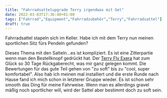 ```yaml
---
title: "Fahrradsattelupgrade Terry irgendwas mit Gel"
date: 2022-03-03T17:36:40+01:00
tags: ["Fahrrad","Equipment","Fahrradzubehör","Terry","Fahrradsattel"]
draft: true
---
```

Fahrradsattel stapeln sich im Keller. Habe ich mit dem Terry nun meinen sportlichen Sitz fürs Pendeln gefunden?

Dieses Thema mit den Satteln...es ist kompliziert. Es ist eine Zitterpartie wenn man den Bestellknopf gedrückt hat. Der [Terry Fly Exera](https://www.terry-comfort.de/de/42300730.php) hat zum Glück so 30 Tage Rückgaberecht, was mir ganz gelegen kommt. Die Bewertungen für das gute Teil gehen von "zu soft" bis zu "cool, super komfortabel". Also hab ich meinen mal installiert und die erste Runde nach Hause fand ich mich schon in letzterer Gruppe wieder. Es ist schon sehr smooth das Ding für meine Fahrweise. Wenn man es allerdings gravel mäßig noch sportlicher will, wird der Sattel aber bestimmt doch zu soft sein.
